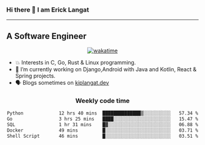 ### Hi there 👋 I am Erick Langat
---
## A Software Engineer

<div align="center">
  
[![wakatime](https://wakatime.com/badge/user/55eadf42-c1c5-4930-b153-72952ac5ca5c.svg)](https://wakatime.com/@55eadf42-c1c5-4930-b153-72952ac5ca5c)

</div>

<!--
**elkiplangat/elkiplangat** is a ✨ _special_ ✨ repository because its `README.md` (this file) appears on your GitHub profile.

Here are some ideas to get you started:

- 🔭 I’m currently working on ...
- 🌱 I’m currently learning ...
- 👯 I’m looking to collaborate on ...
- 🤔 I’m looking for help with ...
- 💬 Ask me about ...
- 📫 How to reach me: ...
- 😄 Pronouns: ...
- ⚡ Fun fact: ...
-->
- 💥 Interests in C, Go, Rust & Linux programming. 
- 🔭 I’m currently working on Django,Android with Java and Kotlin, React & Spring projects.
-  🗣️ Blogs sometimes on [kiplangat.dev](https://kiplangat.dev)

<div align="center">
  <h3> Weekly code time </h3>

<!--START_SECTION:waka-->

```txt
Python             12 hrs 40 mins  ██████████████▒░░░░░░░░░░   57.34 %
Go                 3 hrs 25 mins   ████░░░░░░░░░░░░░░░░░░░░░   15.47 %
SQL                1 hr 31 mins    █▓░░░░░░░░░░░░░░░░░░░░░░░   06.88 %
Docker             49 mins         █░░░░░░░░░░░░░░░░░░░░░░░░   03.71 %
Shell Script       46 mins         █░░░░░░░░░░░░░░░░░░░░░░░░   03.51 %
```

<!--END_SECTION:waka-->

</div>
